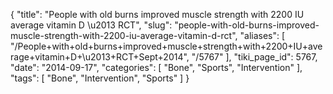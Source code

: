{
    "title": "People with old burns improved muscle strength with 2200 IU average vitamin D \u2013 RCT",
    "slug": "people-with-old-burns-improved-muscle-strength-with-2200-iu-average-vitamin-d-rct",
    "aliases": [
        "/People+with+old+burns+improved+muscle+strength+with+2200+IU+average+vitamin+D+\u2013+RCT+Sept+2014",
        "/5767"
    ],
    "tiki_page_id": 5767,
    "date": "2014-09-17",
    "categories": [
        "Bone",
        "Sports",
        "Intervention"
    ],
    "tags": [
        "Bone",
        "Intervention",
        "Sports"
    ]
}